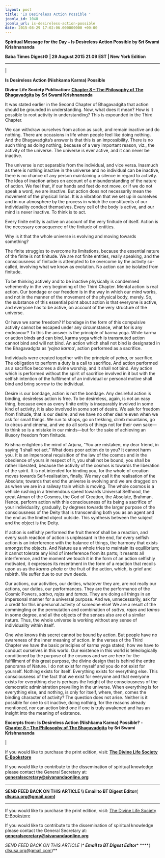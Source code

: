 ```yaml
---
layout: post
title: 'Is Desireless Action Possible '
joomla_id: 1040
joomla_url: is-desireless-action-possible
date: 2015-08-29 17:02:06.000000000 +00:00
---
```

  

















































**Spiritual Message for the Day – Is Desireless Action Possible by Sri Swami Krishnananda**

 **Baba Times Digest© | 29 August 2015 21.09 EST | New York Edition**

* * *

| 

**Is Desireless Action (Nishkama Karma) Possible**

**Divine Life Society Publication:** [**Chapter 8 – The Philosophy of The Bhagavadgita**](http://www.swami-krishnananda.org/gita/gita_08.html) **by Sri Swami Krishnananda**

It was stated earlier in the Second Chapter of Bhagavadgita that action should be grounded in understanding. Now, what does it mean? How is it possible to root activity in understanding? This is expounded in the Third Chapter.

We can withdraw ourselves from action as such, and remain inactive and do nothing. There are occasions in life when people feel like doing nothing. And the Bhagavadgita’s answer is that this is an impossibility. There is no such thing as doing nothing, because of a very important reason, viz., the activity of the universe. The universe is ever active, and it can never be inactive.

The universe is not separable from the individual, and vice versa. Inasmuch as there is nothing inactive in the universe and no individual can be inactive, there is no chance of any person maintaining a silence in regard to activity. The idea of inaction arises on account of a misunderstanding of the nature of action. We feel that, if our hands and feet do not move, or if we do not speak a word, we are inactive. But action does not necessarily mean the movement of the physical limbs. It is a vibration that we set up in ourselves and in our atmosphere by the process in which the constituents of our individuality conduct themselves. Every cell of the body is active, and our mind is never inactive. To think is to act.

Every finite entity is active on account of the very finitude of itself. Action is the necessary consequence of the finitude of entities.

Why is it that the whole universe is evolving and moving towards something?

The finite struggles to overcome its limitations, because the essential nature of the finite is not finitude. We are not finite entities, really speaking, and the consciousness of finitude is attempted to be overcome by the activity so-called, involving what we know as evolution. No action can be isolated from finitude.

To be thinking actively and to be inactive physically is condemned vehemently in the very beginning of the Third Chapter. Mental action is real action. Our bondage or our freedom is in the way in which our mind works, and not in the manner of the movement of the physical body, merely. So, the substance of this essential point about action is that everyone is active, and everyone has to be active, on account of the very structure of the universe.

Or have we some freedom? If bondage in the form of this compulsive activity cannot be escaped under any circumstance, what for is any endeavour? To this the answer is the principle of karma yoga. While karma or action binds and can bind, karma yoga which is transmuted action cannot bind and will not bind. An action which shall not bind is designated in the Bhagavadgita as ‘_yajna karma_’, action performed as a sacrifice.

Individuals were created together with the principle of _yajna_, or sacrifice. The obligation to perform a duty is a call to sacrifice. And action performed as a sacrifice becomes a divine worship, and it shall not bind. Any action which is performed without the spirit of sacrifice involved in it but with the selfish intention of the fulfilment of an individual or personal motive shall bind and bring sorrow to the individual.

Desire is our bondage, action is not the bondage. Any desireful action is binding, desireless action is free. To be desireless, again, is not an easy thing, because even as every finite entity is inseparably involved in some kind of activity, it is also involved in some sort of desire. We ask for freedom from finitude, that is our desire, and we have no other desire even when we ask for small things. We run to shops, go on trekking, climb mountains, go to circus and cinema, and we do all sorts of things not for their own sake—to think so is a mistake in our minds—but for the sake of achieving an illusory freedom from finitude.

Krishna enlightens the mind of Arjuna, “You are mistaken, my dear friend, in saying ‘I shall not act.” What does poor action do to you? It cannot harm you. It is an impersonal requisition of the law of the cosmos and in the obedience of yours in respect of it, you shall not be bound, you shall be rather liberated, because the activity of the cosmos is towards the liberation of the spirit. It is not intended for binding you, for the whole of creation moves towards Self-realisation, finally. We may call it the realisation of the Absolute; towards that end the universe is evolving and we are dragged on as when we are in a railway train which is moving. The whole cosmos is a vehicle rushing in a tremendous speed towards Universal Selfhood, the great Atman of the Cosmos, the God of Creation, the Absolute, Brahman. Hence, perform action with this consciousness of its being a sacrifice of your individuality, gradually, by degrees towards the larger purpose of the consciousness of the Deity that is transcending both you as an agent and the end as the limited object outside. This synthesis between the subject and the object is the Deity.

If action is selfishly performed the fruit thereof shall be a reaction, and every such reaction of action is unpleasant in the end, for every selfish action is an interference with the balance of things, the harmony that exists amongst the objects. And Nature as a whole tries to maintain its equilibrium; it cannot tolerate any kind of interference from its parts; it resents all interference, and the moment we touch it in the form of an action selfishly motivated, it expresses its resentment in the form of a reaction that recoils upon us as the _karma-phala_ or the fruit of the action, which, is grief and rebirth. We suffer due to our own deeds.

Our actions, our activities, our deities, whatever they are, are not really our actions, our duties, our performances. They are the performance of the Cosmic Powers, _sattva_, _rajas_ and _tamas_. They are doing all things in an impersonal manner for a universal purpose. And we, unnecessarily, ask for a credit for this impersonal activity of someone else! We are a result of the commingling or the permutation and combination of _sattva_, _rajas_ and _tamas_ in some degree, and all the objects of the senses also are of a similar nature. Thus, the whole universe is working without any sense of individuality within itself.

One who knows this secret cannot be bound by action. But people have no awareness of the inner meaning of action. In the verses of the Third Chapter we have the basic principles of karma yoga stated; how we have to conduct ourselves in this world. Our existence in this world is teleologically conditioned by the purpose of the cosmos and we are here for the fulfillment of this great purpose, the divine design that is behind the entire panorama of Nature. I do not exist for myself and you do not exist for yourself. Nothing exists for itself. Everything exists for everything else. This consciousness of the fact that we exist for everyone and that everyone exists for everything else is perhaps the height of the consciousness of the democratic administration prevailing in the universe. When everything is for everything else, and nothing, is only for itself, where, then, comes the binding character of activity? The question does not arise. Neither is it possible for one to sit inactive, doing nothing, for the reasons already mentioned, nor can action bind one if one is truly awakened and has an insight into the meaning of existence.



**Excerpts from:** **Is Desireless Action (Nishkama Karma) Possible? -** [**Chapter 8 – The Philosophy of The Bhagavadgita**](http://www.swami-krishnananda.org/gita/gita_08.html) **by Sri Swami Krishnananda**

 |



If you would like to purchase the print edition, visit: **[The Divine Life Society E-Bookstore](http://www.dlshq.org/download/download.htm)**

If you would like to contribute to the dissemination of spiritual knowledge please contact the General Secretary at: [](mailto:%20%3Cscript%20type=%27text/javascript%27%3E%20%3C%21--%20var%20prefix%20=%20%27ma%27%20+%20%27il%27%20+%20%27to%27;%20var%20path%20=%20%27hr%27%20+%20%27ef%27%20+%20%27=%27;%20var%20addy57016%20=%20%27generalsecretary%27%20+%20%27@%27;%20addy57016%20=%20addy57016%20+%20%27sivanandaonline%27%20+%20%27.%27%20+%20%27org%27;%20document.write%28%27%3Ca%20%27%20+%20path%20+%20%27%5C%27%27%20+%20prefix%20+%20%27:%27%20+%20addy57016%20+%20%27%5C%27%3E%27%29;%20document.write%28addy57016%29;%20document.write%28%27%3C%5C/a%3E%27%29;%20//--%3E%5Cn%20%3C/script%3E%3Cscript%20type=%27text/javascript%27%3E%20%3C%21--%20document.write%28%27%3Cspan%20style=%5C%27display:%20none;%5C%27%3E%27%29;%20//--%3E%20%3C/script%3EThis%20email%20address%20is%20being%20protected%20from%20spambots.%20You%20need%20JavaScript%20enabled%20to%20view%20it.%20%3Cscript%20type=%27text/javascript%27%3E%20%3C%21--%20document.write%28%27%3C/%27%29;%20document.write%28%27span%3E%27%29;%20//--%3E%20%3C/script%3E?subject=Contribution%20to%20Dissemination%20of%20Spiritual%20Knowledge) **generalsecretary@sivanandaonline.org**

****

**SEND FEED BACK ON THIS ARTICLE \\\ Email to BT Digest Editor[](mailto:%20%3Cscript%20type=%27text/javascript%27%3E%20%3C%21--%20var%20prefix%20=%20%27ma%27%20+%20%27il%27%20+%20%27to%27;%20var%20path%20=%20%27hr%27%20+%20%27ef%27%20+%20%27=%27;%20var%20addy72654%20=%20%27dlsusa.org%27%20+%20%27@%27;%20addy72654%20=%20addy72654%20+%20%27gmail%27%20+%20%27.%27%20+%20%27com%27;%20document.write%28%27%3Ca%20%27%20+%20path%20+%20%27%5C%27%27%20+%20prefix%20+%20%27:%27%20+%20addy72654%20+%20%27%5C%27%3E%27%29;%20document.write%28addy72654%29;%20document.write%28%27%3C%5C/a%3E%27%29;%20//--%3E%5Cn%20%3C/script%3E%3Cscript%20type=%27text/javascript%27%3E%20%3C%21--%20document.write%28%27%3Cspan%20style=%5C%27display:%20none;%5C%27%3E%27%29;%20//--%3E%20%3C/script%3EThis%20email%20address%20is%20being%20protected%20from%20spambots.%20You%20need%20JavaScript%20enabled%20to%20view%20it.%20%3Cscript%20type=%27text/javascript%27%3E%20%3C%21--%20document.write%28%27%3C/%27%29;%20document.write%28%27span%3E%27%29;%20//--%3E%20%3C/script%3E?subject=DLS%20Posts)( [dlsusa.org@gmail.com](mailto:dlsusa.org@gmail.com))**



* * *



  

If you would like to purchase the print edition, visit: [The Divine Life Society E-Bookstore](http://www.dlshq.org/download/download.htm)

If you would like to contribute to the dissemination of spiritual knowledge please contact the General Secretary at: **[generalsecretary@sivanandaonline.org](mailto:generalsecretary@sivanandaonline.org)**

**SEND FEED BACK ON THIS ARTICLE \\\**  **Email to BT Digest Editor**** [](mailto:%20%3Cscript%20type=%27text/javascript%27%3E%20%3C%21--%20var%20prefix%20=%20%27ma%27%20+%20%27il%27%20+%20%27to%27;%20var%20path%20=%20%27hr%27%20+%20%27ef%27%20+%20%27=%27;%20var%20addy72654%20=%20%27dlsusa.org%27%20+%20%27@%27;%20addy72654%20=%20addy72654%20+%20%27gmail%27%20+%20%27.%27%20+%20%27com%27;%20document.write%28%27%3Ca%20%27%20+%20path%20+%20%27%5C%27%27%20+%20prefix%20+%20%27:%27%20+%20addy72654%20+%20%27%5C%27%3E%27%29;%20document.write%28addy72654%29;%20document.write%28%27%3C%5C/a%3E%27%29;%20//--%3E%5Cn%20%3C/script%3E%3Cscript%20type=%27text/javascript%27%3E%20%3C%21--%20document.write%28%27%3Cspan%20style=%5C%27display:%20none;%5C%27%3E%27%29;%20//--%3E%20%3C/script%3EThis%20email%20address%20is%20being%20protected%20from%20spambots.%20You%20need%20JavaScript%20enabled%20to%20view%20it.%20%3Cscript%20type=%27text/javascript%27%3E%20%3C%21--%20document.write%28%27%3C/%27%29;%20document.write%28%27span%3E%27%29;%20//--%3E%20%3C/script%3E?subject=DLS%20Posts)****( [dlsusa.org@gmail.com](mailto:dlsusa.org@gmail.com))**  
